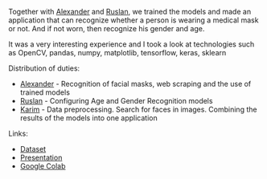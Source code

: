 Together with [Alexander](https://github.com/YODAXYZ/) and [Ruslan](https://github.com/polyarniik), we trained the models and made an application that can recognize whether a person is wearing a medical mask or not. And if not worn, then recognize his gender and age.

It was a very interesting experience and I took a look at technologies such as OpenCV, pandas, numpy, matplotlib, tensorflow, keras, sklearn

Distribution of duties:
- [Alexander](https://github.com/YODAXYZ/) - Recognition of facial masks, web scraping and the use of trained models
- [Ruslan](https://github.com/polyarniik) - Configuring Age and Gender Recognition models
- [Karim](https://github.com/Karim-Valeev) - Data preprocessing. Search for faces in images. Combining the results of the models into one application

Links:
- [Dataset](https://www.kaggle.com/nipunarora8/age-gender-and-ethnicity-face-data-csv)
- [Presentation](https://docs.google.com/presentation/d/122bnZBXeSxiAI2rgFcNi17xaxDgZcd2RTfLe6kW6HPc/edit?usp=sharing)
- [Google Colab](https://colab.research.google.com/drive/15Zd6BcnQvwm5ix4hgHno_LFBYKAoPPko?usp=sharing#scrollTo=AVkU-wLXXzpl)